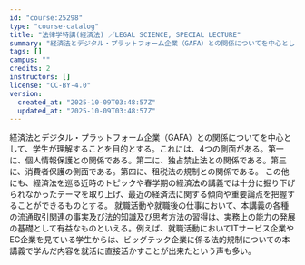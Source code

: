 ```yaml
---
id: "course:25298"
type: "course-catalog"
title: "法律学特講(経済法) ／LEGAL SCIENCE, SPECIAL LECTURE"
summary: "経済法とデジタル・プラットフォーム企業（GAFA）との関係についてを中心として、学生が理解することを目的とする。これには、4つの側面がある。第一に、個人情報保護との関係である。第二に、独占禁止法との関係である。第三に、消費者保護の側面である…"
tags: []
campus: ""
credits: 2
instructors: []
license: "CC-BY-4.0"
version:
  created_at: "2025-10-09T03:48:57Z"
  updated_at: "2025-10-09T03:48:57Z"
---
```

経済法とデジタル・プラットフォーム企業（GAFA）との関係についてを中心として、学生が理解することを目的とする。これには、4つの側面がある。第一に、個人情報保護との関係である。第二に、独占禁止法との関係である。第三に、消費者保護の側面である。第四に、租税法の規制との関係である。 この他にも、経済法を巡る近時のトピックや春学期の経済法の講義では十分に掘り下げられなかったテーマを取り上げ、最近の経済法に関する傾向や重要論点を把握することができるものとする。 就職活動や就職後の仕事において、本講義の各種の流通取引関連の事実及び法的知識及び思考方法の習得は、実務上の能力の発展の基礎として有益なものといえる。例えば、就職活動においてITサービス企業やEC企業を見ている学生からは、ビッグテック企業に係る法的規制についての本講義で学んだ内容を就活に直接活かすことが出来たという声も多い。
